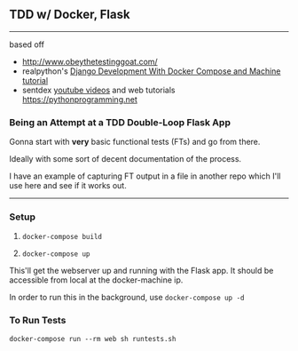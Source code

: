 ## TDD w/ Docker, Flask
***
based off
- http://www.obeythetestinggoat.com/
- realpython's [Django Development With Docker Compose and Machine tutorial](https://realpython.com/blog/python/django-development-with-docker-compose-and-machine/)
- sentdex [youtube videos](https://www.youtube.com/channel/UCfzlCWGWYyIQ0aLC5w48gBQ) and web tutorials https://pythonprogramming.net


### Being an Attempt at a TDD Double-Loop Flask App
Gonna start with __very__ basic functional tests (FTs) and go from there.

Ideally with some sort of decent documentation of the process.

I have an example of capturing FT output in a file in another repo which I'll use here and see if it works out.

***

### Setup
1. `docker-compose build`

3. `docker-compose up`

This'll get the webserver up and running with the Flask app. It should be accessible from local at the docker-machine ip.

In order to run this in the background, use `docker-compose up -d`


### To Run Tests
```
docker-compose run --rm web sh runtests.sh
```
